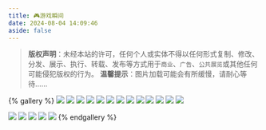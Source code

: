 ```yaml
---
title: 🎮游戏瞬间
date: 2024-08-04 14:09:46
aside: false
---
```


>**版权声明**：未经本站的许可，任何个人或实体不得以任何形式复制、修改、分发、展示、执行、转载、发布等方式用于`商业`、`广告`、`公共展览`或其他任何可能侵犯版权的行为。
>**温馨提示**：图片加载可能会有所缓慢，请耐心等待......

{% gallery %}
![](https://gcore.jsdelivr.net/gh/Almango/Blog_imgbed@main/photos/game_huanta_1.png)
![](https://gcore.jsdelivr.net/gh/Almango/Blog_imgbed@main/photos/game_hpjy_1.png)
![](https://gcore.jsdelivr.net/gh/Almango/Blog_imgbed@main/photos/game_cjzc_1.png)
![](https://gcore.jsdelivr.net/gh/Almango/Blog_imgbed@main/photos/game_mc_1.png)
![](https://gcore.jsdelivr.net/gh/Almango/Blog_imgbed@main/photos/game_mc_2.png)
![](https://gcore.jsdelivr.net/gh/Almango/Blog_imgbed@main/photos/game_hpjy_2.png)
![](https://gcore.jsdelivr.net/gh/Almango/Blog_imgbed@main/photos/game_hpjy_3.png)
![](https://gcore.jsdelivr.net/gh/Almango/Blog_imgbed@main/photos/game_mrzh_1.png)
![](https://gcore.jsdelivr.net/gh/Almango/Blog_imgbed@main/photos/game_mrzh_6.png)
![](https://gcore.jsdelivr.net/gh/Almango/Blog_imgbed@main/photos/game_mrzh_2.png)
![](https://gcore.jsdelivr.net/gh/Almango/Blog_imgbed@main/photos/game_mrzh_5.png)
![](https://gcore.jsdelivr.net/gh/Almango/Blog_imgbed@main/photos/game_mrzh_4.png)
![](https://gcore.jsdelivr.net/gh/Almango/Blog_imgbed@main/photos/game_mrzh_3.png)


![](https://gcore.jsdelivr.net/gh/Almango/Blog_imgbed@main/photos/game_hpjy_4.jpg)
![](https://gcore.jsdelivr.net/gh/Almango/Blog_imgbed@main/photos/game_zzz_1.jpg)
![](https://gcore.jsdelivr.net/gh/Almango/Blog_imgbed@main/photos/game_zzz_2.jpg)
![](https://gcore.jsdelivr.net/gh/Almango/Blog_imgbed@main/photos/game_zzz_3.jpg)
![](https://gcore.jsdelivr.net/gh/Almango/Blog_imgbed@main/photos/game_zzz_4.jpg)
{% endgallery %}



